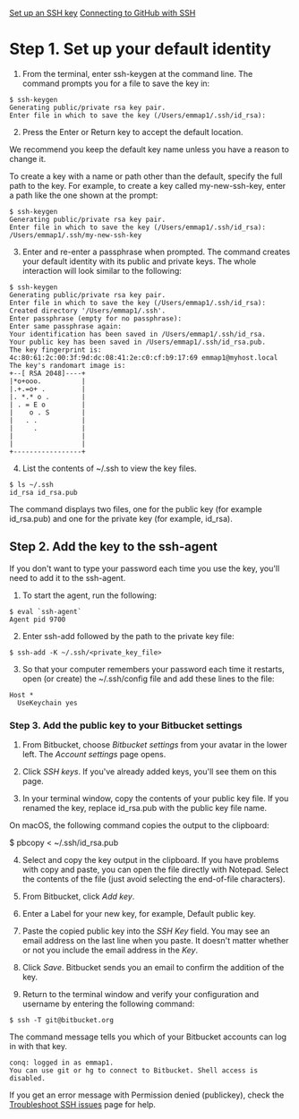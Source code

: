 [Set up an SSH key](https://confluence.atlassian.com/bitbucket/set-up-an-ssh-key-728138079.html)
[Connecting to GitHub with SSH](https://help.github.com/articles/connecting-to-github-with-ssh/)

# Step 1. Set up your default identity

1. From the terminal, enter ssh-keygen at the command line. The command prompts you for a file to save the key in:

```
$ ssh-keygen 
Generating public/private rsa key pair.
Enter file in which to save the key (/Users/emmap1/.ssh/id_rsa):
```

2. Press the Enter or Return key to accept the default location.

We recommend you keep the default key name unless you have a reason to change it.

To create a key with a name or path other than the default, specify the full path to the key. For example, to create a key called my-new-ssh-key, enter a path like the one shown at the prompt:

```
$ ssh-keygen 
Generating public/private rsa key pair.
Enter file in which to save the key (/Users/emmap1/.ssh/id_rsa): /Users/emmap1/.ssh/my-new-ssh-key
```

3. Enter and re-enter a passphrase when prompted. The command creates your default identity with its public and private keys. The whole interaction will look similar to the following:

```
$ ssh-keygen 
Generating public/private rsa key pair.
Enter file in which to save the key (/Users/emmap1/.ssh/id_rsa):
Created directory '/Users/emmap1/.ssh'.
Enter passphrase (empty for no passphrase):
Enter same passphrase again:
Your identification has been saved in /Users/emmap1/.ssh/id_rsa.
Your public key has been saved in /Users/emmap1/.ssh/id_rsa.pub.
The key fingerprint is:
4c:80:61:2c:00:3f:9d:dc:08:41:2e:c0:cf:b9:17:69 emmap1@myhost.local 
The key's randomart image is:
+--[ RSA 2048]----+
|*o+ooo.          |
|.+.=o+ .         |
|. *.* o .        |
| . = E o         |
|    o . S        |
|   . .           |
|     .           |
|                 |
|                 |
+-----------------+
```

4. List the contents of ~/.ssh to view the key files.

```
$ ls ~/.ssh 
id_rsa id_rsa.pub
```

The command displays two files, one for the public key (for example id_rsa.pub) and one for the private key (for example, id_rsa).

## Step 2. Add the key to the ssh-agent
If you don't want to type your password each time you use the key, you'll need to add it to the ssh-agent.

1. To start the agent, run the following:

```
$ eval `ssh-agent` 
Agent pid 9700
```

2. Enter ssh-add followed by the path to the private key file:

```
$ ssh-add -K ~/.ssh/<private_key_file>
```

3. So that your computer remembers your password each time it restarts, open (or create) the ~/.ssh/config file and add these lines to the file:

```
Host *
  UseKeychain yes
```

### Step 3. Add the public key to your Bitbucket settings

1. From Bitbucket, choose *Bitbucket settings* from your avatar in the lower left. The *Account settings* page opens.

2. Click *SSH keys*. If you've already added keys, you'll see them on this page.

3. In your terminal window, copy the contents of your public key file. If you renamed the key, replace id_rsa.pub with the public key file name.

On macOS, the following command copies the output to the clipboard:

$ pbcopy < ~/.ssh/id_rsa.pub

4. Select and copy the key output in the clipboard. If you have problems with copy and paste, you can open the file directly with Notepad. Select the contents of the file (just avoid selecting the end-of-file characters).

5. From Bitbucket, click *Add key*.

6. Enter a Label for your new key, for example, Default public key.

7. Paste the copied public key into the *SSH Key* field. You may see an email address on the last line when you paste. It doesn't matter whether or not you include the email address in the *Key*.

8. Click *Save*. Bitbucket sends you an email to confirm the addition of the key.

9. Return to the terminal window and verify your configuration and username by entering the following command:

```
$ ssh -T git@bitbucket.org
```

The command message tells you which of your Bitbucket accounts can log in with that key.

```
conq: logged in as emmap1.
You can use git or hg to connect to Bitbucket. Shell access is disabled.
```

If you get an error message with Permission denied (publickey), check the [Troubleshoot SSH issues](https://confluence.atlassian.com/bitbucket/troubleshoot-ssh-issues-271943403.html) page for help.
